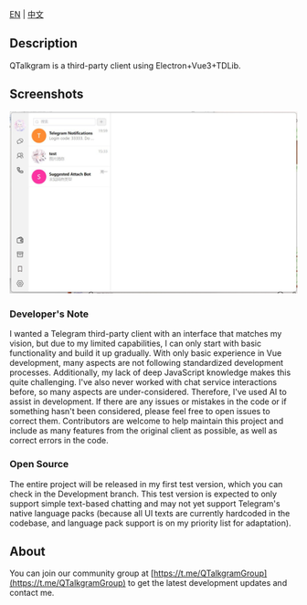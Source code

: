 [EN](README.md) | [中文](README_zh-CN.md)

## Description

QTalkgram is a third-party client using Electron+Vue3+TDLib.

## Screenshots

![Screenshots](/Screenshots/Screenshots.jpg)

### Developer's Note

I wanted a Telegram third-party client with an interface that matches my vision, but due to my limited capabilities, I can only start with basic functionality and build it up gradually. With only basic experience in Vue development, many aspects are not following standardized development processes. Additionally, my lack of deep JavaScript knowledge makes this quite challenging. I've also never worked with chat service interactions before, so many aspects are under-considered. Therefore, I've used AI to assist in development. If there are any issues or mistakes in the code or if something hasn't been considered, please feel free to open issues to correct them. Contributors are welcome to help maintain this project and include as many features from the original client as possible, as well as correct errors in the code.

### Open Source

The entire project will be released in my first test version, which you can check in the Development branch. This test version is expected to only support simple text-based chatting and may not yet support Telegram's native language packs (because all UI texts are currently hardcoded in the codebase, and language pack support is on my priority list for adaptation).

## About

You can join our community group at [https://t.me/QTalkgramGroup](https://t.me/QTalkgramGroup) to get the latest development updates and contact me.
